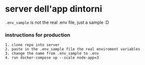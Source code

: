 # server dell'app dintorni 

`.env_sample` is not the real .env file, just a sample :D

### instructions for production
```
1. clone repo into server
2. paste in the .env_sample file the real enviroment variables
3. change the name from .env_sample to .env
4. run docker-compose up --scale node-app=3
```
